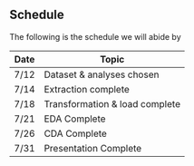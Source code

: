 ## Schedule

The following is the schedule we will abide by 

| Date | Topic                                |
|------|--------------------------------------|
| 7/12 | Dataset & analyses chosen            |
| 7/14 | Extraction complete                  |
| 7/18 | Transformation & load complete       |
| 7/21 | EDA Complete                         |
| 7/26 | CDA Complete                         |
| 7/31 | Presentation Complete                |